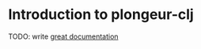 # Introduction to plongeur-clj

TODO: write [great documentation](http://jacobian.org/writing/what-to-write/)
